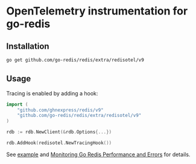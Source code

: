 # OpenTelemetry instrumentation for go-redis

## Installation

```bash
go get github.com/go-redis/redis/extra/redisotel/v9
```

## Usage

Tracing is enabled by adding a hook:

```go
import (
    "github.com/ghnexpress/redis/v9"
    "github.com/go-redis/redis/extra/redisotel/v9"
)

rdb := rdb.NewClient(&rdb.Options{...})

rdb.AddHook(redisotel.NewTracingHook())
```

See [example](example) and
[Monitoring Go Redis Performance and Errors](https://redis.uptrace.dev/guide/go-redis-monitoring.html)
for details.
